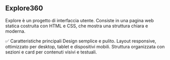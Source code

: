 ## Explore360 

Explore è un progetto di interfaccia utente. Consiste in una pagina web statica costruita con HTML e CSS, 
che mostra una struttura chiara e moderna.

✅ Caratteristiche principali
Design semplice e pulito.
Layout responsive, ottimizzato per desktop, tablet e dispositivi mobili.
Struttura organizzata con sezioni e card per contenuti visivi e testuali.

